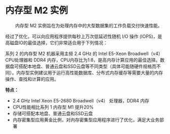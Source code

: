 # 内存型 M2 实例

&nbsp;&nbsp;&nbsp;&nbsp;&nbsp;&nbsp;&nbsp;&nbsp;内存型 M2 实例旨在为处理内存中的大型数据集的工作负载交付快速性能。

经过了优化，可以向应用程序提供每秒上万次低延迟性随机 I/O 操作 (IOPS)，是高磁盘IO的最佳选择，它们非常适合用于下列情况：

系列 2 的内存型 M2 机器采用主频 2.4 GHz 的 Intel E5-Xeon Broadwell（v4） CPU处理器和 DDR4 内存，CPU内存比为1:8，是高内存计算应用的最佳选择。数据盘可搭配本地盘、普通云盘和SSD云盘等不同类型（具体可能随硬件规格而不同）。
​
内存型实例建议用于运行高性能数据库、分布式内存缓存等需要大量的内存操作、查找和计算的应用。

**特点：**
- 2.4 GHz  Intel Xeon  E5-2680 Broadwell（v4） 处理器，DDR4 内存
- CPU性能相比系列 1 内存型 M1 提升20%
- 存储可搭配本地盘、普通云盘和SSD云盘
- 内存密集型应用黄金比例，对内存密集型应用程序进行了优化，满足大业务部署



